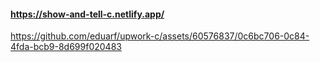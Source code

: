 #### https://show-and-tell-c.netlify.app/
https://github.com/eduarf/upwork-c/assets/60576837/0c6bc706-0c84-4fda-bcb9-8d699f020483

